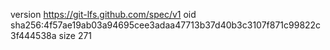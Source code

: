 version https://git-lfs.github.com/spec/v1
oid sha256:4f57ae19ab03a94695cee3adaa47713b37d40b3c3107f871c99822c3f444538a
size 271
